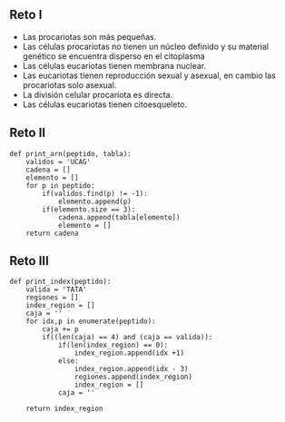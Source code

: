 
## Reto I
- Las procariotas son más pequeñas.
- Las células procariotas no tienen un núcleo definido y su material genético se encuentra disperso en el citoplasma
- Las células eucariotas tienen membrana nuclear.
- Las eucariotas tienen reproducción sexual y asexual, en cambio las procariotas solo asexual.
- La división celular procariota es directa.
- Las células eucariotas tienen citoesqueleto.

## Reto II
    def print_arn(peptido, tabla):
	    validos = 'UCAG'
	    cadena = []
	    elemento = []
	    for p in peptido:
		    if(validos.find(p) != -1):
			    elemento.append(p)
		    if(elemento.size == 3):
			    cadena.append(tabla[elemento])
			    elemento = []    
	    return cadena

  
## Reto III
    def print_index(peptido):
	    valida = 'TATA'
	    regiones = []
	    index_region = []
	    caja = ''
	    for idx,p in enumerate(peptido):
		    caja += p
		    if((len(caja) == 4) and (caja == valida)):
			    if(len(index_region) == 0):
				    index_region.append(idx +1)
			    else:
					index_region.append(idx - 3)
				    regiones.append(index_region)
				    index_region = []
			    caja = ''
    
	    return index_region
    
      
